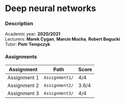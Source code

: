 # Deep neural networks

### Description

Academic year: **2020/2021** \
Lecturers: **Marek Cygan**, **Marcin Mucha**, **Robert Bogucki** \
Tutor: **Piotr Tempczyk**

### Assignments

| Assignment   | Path           | Score |
|--------------|----------------|-------|
| Assignment 1 | `Assignment1/` | 4/4   |
| Assignment 2 | `Assignment2/` | 3.6/4 |
| Assignment 3 | `Assignment3/` | 4/4   |
